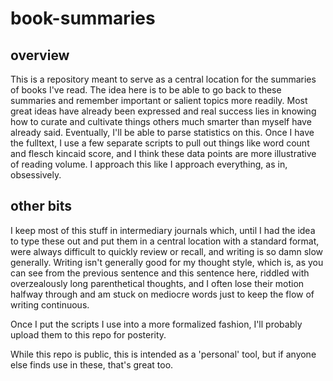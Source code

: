 # book-summaries

## overview
This is a repository meant to serve as a central location for the summaries of books I've read. The idea here is to be able to go back to these summaries and remember important or salient topics more readily. Most great ideas have already been expressed and real success lies in knowing how to curate and cultivate things others much smarter than myself have already said. Eventually, I'll be able to parse statistics on this. Once I have the fulltext, I use a few separate scripts to pull out things like word count and flesch kincaid score, and I think these data points are more illustrative of reading volume. I approach this like I approach everything, as in, obsessively.

## other bits
I keep most of this stuff in intermediary journals which, until I had the idea to type these out and put them in a central location with a standard format, were always difficult to quickly review or recall, and writing is so damn slow generally. Writing isn't generally good for my thought style, which is, as you can see from the previous sentence and this sentence here, riddled with overzealously long parenthetical thoughts, and I often lose their motion halfway through and am stuck on mediocre words just to keep the flow of writing continuous.

Once I put the scripts I use into a more formalized fashion, I'll probably upload them to this repo for posterity.

While this repo is public, this is intended as a 'personal' tool, but if anyone else finds use in these, that's great too.
